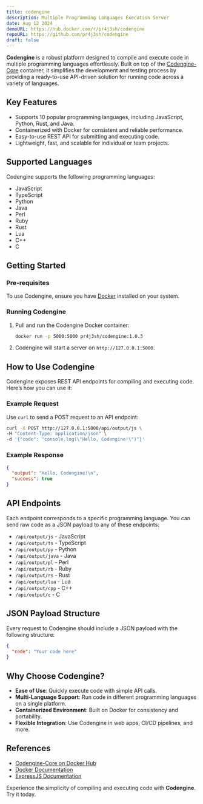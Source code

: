 ```yaml
---
title: codengine
description: Multiple Programming Languages Execution Server
date: Aug 12 2024
demoURL: https://hub.docker.com/r/pr4j3sh/codengine
repoURL: https://github.com/pr4j3sh/codengine
draft: false
---
```

**Codengine** is a robust platform designed to compile and execute code in multiple programming languages effortlessly. Built on top of the [Codengine-Core](https://hub.docker.com/r/pr4j3sh/codengine-core) container, it simplifies the development and testing process by providing a ready-to-use API-driven solution for running code across a variety of languages.


## **Key Features**

- Supports 10 popular programming languages, including JavaScript, Python, Rust, and Java.  
- Containerized with Docker for consistent and reliable performance.  
- Easy-to-use REST API for submitting and executing code.  
- Lightweight, fast, and scalable for individual or team projects.  


## **Supported Languages**

Codengine supports the following programming languages:  

- JavaScript  
- TypeScript  
- Python  
- Java  
- Perl  
- Ruby  
- Rust  
- Lua  
- C++  
- C  


## **Getting Started**

### **Pre-requisites**

To use Codengine, ensure you have [Docker](https://www.docker.com/get-started/) installed on your system.


### **Running Codengine**

1. Pull and run the Codengine Docker container:  

   ```bash
   docker run -p 5000:5000 pr4j3sh/codengine:1.0.3
   ```

2. Codengine will start a server on `http://127.0.0.1:5000`.


## **How to Use Codengine**

Codengine exposes REST API endpoints for compiling and executing code. Here’s how you can use it:

### **Example Request**

Use `curl` to send a POST request to an API endpoint:  

```bash
curl -X POST http://127.0.0.1:5000/api/output/js \
-H "Content-Type: application/json" \
-d '{"code": "console.log(\"Hello, Codengine!\")"}'
```

### **Example Response**

```json
{
  "output": "Hello, Codengine!\n",
  "success": true
}
```


## **API Endpoints**

Each endpoint corresponds to a specific programming language. You can send raw code as a JSON payload to any of these endpoints:  

- `/api/output/js` - JavaScript  
- `/api/output/ts` - TypeScript  
- `/api/output/py` - Python  
- `/api/output/java` - Java  
- `/api/output/pl` - Perl  
- `/api/output/rb` - Ruby  
- `/api/output/rs` - Rust  
- `/api/output/lua` - Lua  
- `/api/output/cpp` - C++  
- `/api/output/c` - C  


## **JSON Payload Structure**

Every request to Codengine should include a JSON payload with the following structure:  

```json
{
  "code": "Your code here"
}
```


## **Why Choose Codengine?**

- **Ease of Use**: Quickly execute code with simple API calls.  
- **Multi-Language Support**: Run code in different programming languages on a single platform.  
- **Containerized Environment**: Built on Docker for consistency and portability.  
- **Flexible Integration**: Use Codengine in web apps, CI/CD pipelines, and more.  


## **References**

- [Codengine-Core on Docker Hub](https://hub.docker.com/r/pr4j3sh/codengine-core)  
- [Docker Documentation](https://docs.docker.com/)  
- [ExpressJS Documentation](https://expressjs.com/)  

Experience the simplicity of compiling and executing code with **Codengine**. Try it today.
